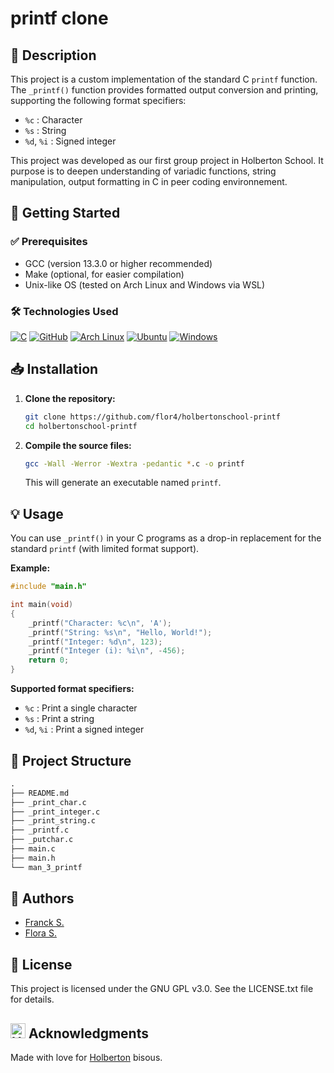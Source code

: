 # printf clone
## 📌 Description
This project is a custom implementation of the standard C `printf` function.
The `_printf()` function provides formatted output conversion and printing, supporting the following format specifiers:

- `%c` : Character
- `%s` : String
- `%d`, `%i` : Signed integer

This project was developed as our first group project in Holberton School.
It purpose is to deepen understanding of variadic functions, string manipulation, output formatting in C in peer coding environnement.

## 🚀 Getting Started
### ✅ Prerequisites
- GCC (version 13.3.0 or higher recommended)
- Make (optional, for easier compilation)
- Unix-like OS (tested on Arch Linux and Windows via WSL)

### 🛠️ Technologies Used
[![C](https://img.shields.io/badge/C-00599C?logo=c&logoColor=white)](#)
[![GitHub](https://img.shields.io/badge/GitHub-%23121011.svg?logo=github&logoColor=white)](#)
[![Arch Linux](https://img.shields.io/badge/Arch%20Linux-1793D1?logo=arch-linux&logoColor=fff)](#)
[![Ubuntu](https://img.shields.io/badge/Ubuntu-E95420?logo=ubuntu&logoColor=white)](#)
[![Windows](https://custom-icon-badges.demolab.com/badge/Windows-0078D6?logo=windows11&logoColor=white)](#)

## 📥 Installation

1. **Clone the repository:**
   ```sh
   git clone https://github.com/flor4/holbertonschool-printf
   cd holbertonschool-printf
   ```
2. **Compile the source files:**
   ```sh
   gcc -Wall -Werror -Wextra -pedantic *.c -o printf
   ```
   This will generate an executable named `printf`.

## 💡 Usage

You can use `_printf()` in your C programs as a drop-in replacement for the standard `printf` (with limited format support).

**Example:**

```c
#include "main.h"

int main(void)
{
    _printf("Character: %c\n", 'A');
    _printf("String: %s\n", "Hello, World!");
    _printf("Integer: %d\n", 123);
    _printf("Integer (i): %i\n", -456);
    return 0;
}
```

**Supported format specifiers:**
- `%c` : Print a single character
- `%s` : Print a string
- `%d`, `%i` : Print a signed integer

## 📁 Project Structure
```txt
.
├── README.md
├── _print_char.c
├── _print_integer.c
├── _print_string.c
├── _printf.c
├── _putchar.c
├── main.c
├── main.h
└── man_3_printf
```

## 👥 Authors
- [Franck S.](https://github.com/Franck-dev-hub)
- [Flora S.](https://github.com/flor4)

## 📜 License
This project is licensed under the GNU GPL v3.0. See the LICENSE.txt file for details.

## <a href="https://www.holbertonschool.com" target="_blank" rel="noopener noreferrer" style="display: inline-flex; align-items: center; gap: 6px;"><img src="https://cdn.prod.website-files.com/6105315644a26f77912a1ada/611e13a82c74407dfebd313f_semi-logo-holberton-01.svg" alt="Holberton" width="24" height="24" style="vertical-align: middle;" /></a> Acknowledgments
Made with love for [Holberton](https://www.holbertonschool.com/) bisous.